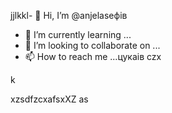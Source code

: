 jjlkkl- 👋 Hi, I’m @anjelaseфів
- 🌱 I’m currently learning ...
- 💞️ I’m looking to collaborate on ...
- 📫 How to reach me ...цукаів
czx
<!---XCVasdsadcxvbvn
anjelase/anjelase is a ✨ special ✨ repository because its `README.md` (this file) appearsa on your GitHub profile.
You can click txbnhe Preview link to dtake a lookasdascxz at your changes.dasvcvdf
--->k
xzsdfzcxafsxXZ
as
